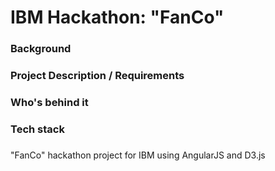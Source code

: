 # IBM Hackathon: "FanCo"
### Background

### Project Description / Requirements

### Who's behind it

### Tech stack

### 

"FanCo" hackathon project for IBM using AngularJS and D3.js
